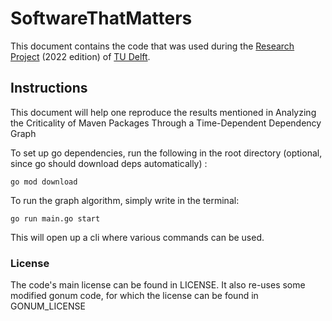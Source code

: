 # SoftwareThatMatters
This document contains the code that was used during the [Research Project](https://github.com/TU-Delft-CSE/Research-Project) (2022 edition) of [TU Delft](https://github.com/TU-Delft-CSE).
## Instructions
This document will help one reproduce the results mentioned in Analyzing the Criticality of Maven Packages Through a Time-Dependent Dependency Graph

To set up go dependencies, run the following in the root directory (optional, since go should download deps automatically) :
```
go mod download
```

To run the graph algorithm, simply write in the terminal:
```
go run main.go start
```
This will open up a cli where various commands can be used.

### License
The code's main license can be found in LICENSE.
It also re-uses some modified gonum code, for which the license can be found in GONUM_LICENSE